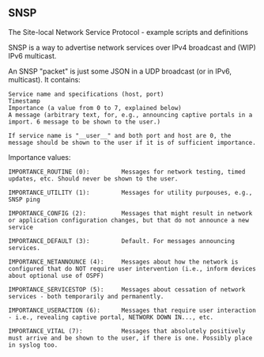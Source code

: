 SNSP
----

The Site-local Network Service Protocol - example scripts and definitions

SNSP is a way to advertise network services over IPv4 broadcast and (WIP) IPv6 multicast.

An SNSP "packet" is just some JSON in a UDP broadcast (or in IPv6, multicast). It contains:

	Service name and specifications (host, port)
	Timestamp
	Importance (a value from 0 to 7, explained below)
	A message (arbitrary text, for, e.g., announcing captive portals in a import. 6 message to be shown to the user.)
	
	If service name is "__user__" and both port and host are 0, the message should be shown to the user if it is of sufficient importance.
	
	
Importance values:

	IMPORTANCE_ROUTINE (0):			Messages for network testing, timed updates, etc. Should never be shown to the user.

	IMPORTANCE_UTILITY (1): 		Messages for utility purpouses, e.g., SNSP ping

	IMPORTANCE_CONFIG (2):  		Messages that might result in network or application configuration changes, but that do not announce a new service 

	IMPORTANCE_DEFAULT (3): 		Default. For messages announcing services.

	IMPORTANCE_NETANNOUNCE (4):		Messages about how the network is configured that do NOT require user intervention (i.e., inform devices about optional use of OSPF)

	IMPORTANCE_SERVICESTOP (5):		Messages about cessation of network services - both temporarily and permanently.

	IMPORTANCE_USERACTION (6):		Messages that require user interaction - i.e., revealing captive portal, NETWORK DOWN IN..., etc.

	IMPORTANCE_VITAL (7):			Messages that absolutely positively must arrive and be shown to the user, if there is one. Possibly place in syslog too.

